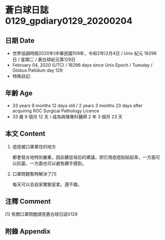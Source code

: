[_metadata_:encoding]: - "utf-8"
[_metadata_:fileformat]: - "markdown"
[_metadata_:MIME_type]: - "text/plain"
[_metadata_:markdown_version]: - "commonmark version 0.29"
[_metadata_:markdown_spec]: - "https://spec.commonmark.org/0.29/"

# 蒼白球日誌0129_gpdiary0129_20200204 #

## 日期 Date ##

* 世界協調時間2020年(中華民國109年，令和2年)2月4日 / Unix 紀元 18296 日 / 星期二 / 蒼白球紀元第129日
* February 04, 2020 (UTC) / 18296 days since Unix Epoch / Tuesday / Globus Pallidum day 129
* 特殊註記:

## 年齡 Age ##

* 33 years 9 months 12 days old / 2 years 3 months 23 days after acquiring ROC Surgical Pathology Licence
* 33 歲 9 個月 12 天 / 成為病理專科醫師 2 年 3 個月 23 天

## 本文 Content ##

1. 痘痘被口罩罩住的地方

    都會發炎地特別嚴重，因此聽從母后的建議，把它用痘痘貼貼起來，一方面可以抗菌，一方面也可以避免髒手摸到。

2. 口罩問題暫時解決了[1]

    每天可以去自家實驗室拿。還不錯。

## 注釋 Comment ##

[1] 有關口罩問題請見蒼白球日誌0128

## 附錄 Appendix ##
